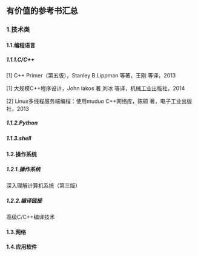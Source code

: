 ## 有价值的参考书汇总

### 1.技术类

#### 1.1.编程语言

##### 1.1.1.C/C++

[1] C++ Primer（第五版），Stanley B.Lippman 等著，王刚 等译，2013

[1] 大规模C++程序设计，John lakos 著  刘冰 等译，机械工业出版社，2014

[2] Linux多线程服务端编程：使用muduo C++网络库，陈硕 著，电子工业出版社，2013

##### 1.1.2.Python


##### 1.1.3.shell

#### 1.2.操作系统

##### 1.2.1.操作系统

深入理解计算机系统（第三版）

##### 1.2.2.编译链接

高级C/C++编译技术

#### 1.3.网络

#### 1.4.应用软件
